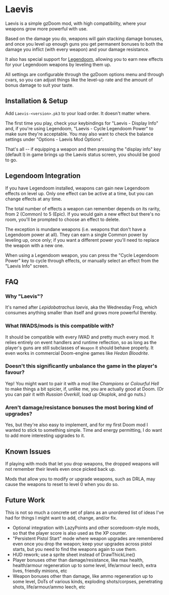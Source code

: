 # Laevis

Laevis is a simple gzDoom mod, with high compatibility, where your weapons grow more powerful with use.

Based on the damage you do, weapons will gain stacking damage bonuses, and once you level up enough guns you get permanent bonuses to both the damage you inflict (with every weapon) and your damage resistance.

It also has special support for [Legendoom](https://forum.zdoom.org/viewtopic.php?t=51035), allowing you to earn new effects for your Legendoom weapons by leveling them up.

All settings are configurable through the gzDoom options menu and through cvars, so you can adjust things like the level-up rate and the amount of bonus damage to suit your taste.

## Installation & Setup

Add `Laevis-<version>.pk3` to your load order. It doesn't matter where.

The first time you play, check your keybindings for "Laevis - Display Info" and, if you're using Legendoom, "Laevis - Cycle Legendoom Power" to make sure they're acceptable. You may also want to check the balance settings under "Options - Laevis Mod Options".

That's all -- if equipping a weapon and then pressing the "display info" key (default I) in game brings up the Laevis status screen, you should be good to go.

## Legendoom Integration

If you have Legendoom installed, weapons can gain new Legendoom effects on level up. Only one effect can be active at a time, but you can change effects at any time.

The total number of effects a weapon can remember depends on its rarity, from 2 (Common) to 5 (Epic). If you would gain a new effect but there's no room, you'll be prompted to choose an effect to delete.

The exception is mundane weapons (i.e. weapons that don't have a Legendoom power at all). They can earn a single Common power by leveling up, once only; if you want a different power you'll need to replace the weapon with a new one.

When using a Legendoom weapon, you can press the "Cycle Legendoom Power" key to cycle through effects, or manually select an effect from the "Laevis Info" screen.

## FAQ

### Why "Laevis"?

It's named after *Lepidobatrachus laevis*, aka the Wednesday Frog, which consumes anything smaller than itself and grows more powerful thereby.

### What IWADS/mods is this compatible with?

It should be compatible with every IWAD and pretty much every mod. It relies entirely on event handlers and runtime reflection, so as long as the player's guns are still subclasses of `Weapon` it should behave properly. It even works in commercial Doom-engine games like *Hedon Bloodrite*.

### Doesn't this significantly unbalance the game in the player's favour?

Yep! You might want to pair it with a mod like *Champions* or *Colourful Hell* to make things a bit spicier, if, unlike me, you are actually good at Doom. (Or you can pair it with *Russian Overkill*, load up Okuplok, and go nuts.)

### Aren't damage/resistance bonuses the most boring kind of upgrades?

Yes, but they're also easy to implement, and for my first Doom mod I wanted to stick to something simple. Time and energy permitting, I do want to add more interesting upgrades to it.

## Known Issues

If playing with mods that let you drop weapons, the dropped weapons will not remember their levels even once picked back up.

Mods that allow you to modify or upgrade weapons, such as DRLA, may cause the weapons to reset to level 0 when you do so.

## Future Work

This is not so much a concrete set of plans as an unordered list of ideas I've had for things I might want to add, change, and/or fix.
- Optional integration with LazyPoints and other scoredoom-style mods, so that the player score is also used as the XP counter.
- "Persistent Pistol Start" mode where weapon upgrades are remembered even once you drop the weapon; keep your upgrades across pistol starts, but you need to find the weapons again to use them.
- HUD rework; use a sprite sheet instead of DrawThickLine()
- Player bonuses other than damage/resistance, like max health, health/armour regeneration up to some level, life/armour leech, extra lives, friendly minions, etc
- Weapon bonuses other than damage, like ammo regeneration up to some level, DoTs of various kinds, exploding shots/corpses, penetrating shots, life/armour/ammo leech, etc
